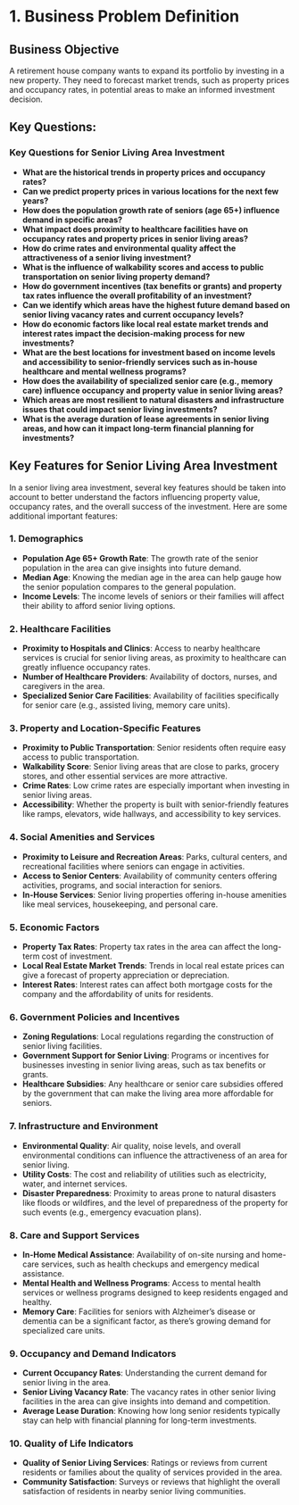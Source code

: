 # 1. Business Problem Definition

## **Business Objective**
A retirement house company wants to expand its portfolio by investing in a new property. They need to forecast market trends, such as property prices and occupancy rates, in potential areas to make an informed investment decision.

## **Key Questions:**

### Key Questions for Senior Living Area Investment

- **What are the historical trends in property prices and occupancy rates?**
- **Can we predict property prices in various locations for the next few years?**
- **How does the population growth rate of seniors (age 65+) influence demand in specific areas?**
- **What impact does proximity to healthcare facilities have on occupancy rates and property prices in senior living areas?**
- **How do crime rates and environmental quality affect the attractiveness of a senior living investment?**
- **What is the influence of walkability scores and access to public transportation on senior living property demand?**
- **How do government incentives (tax benefits or grants) and property tax rates influence the overall profitability of an investment?**
- **Can we identify which areas have the highest future demand based on senior living vacancy rates and current occupancy levels?**
- **How do economic factors like local real estate market trends and interest rates impact the decision-making process for new investments?**
- **What are the best locations for investment based on income levels and accessibility to senior-friendly services such as in-house healthcare and mental wellness programs?**
- **How does the availability of specialized senior care (e.g., memory care) influence occupancy and property value in senior living areas?**
- **Which areas are most resilient to natural disasters and infrastructure issues that could impact senior living investments?**
- **What is the average duration of lease agreements in senior living areas, and how can it impact long-term financial planning for investments?**



## Key Features for Senior Living Area Investment

In a senior living area investment, several key features should be taken into account to better understand the factors influencing property value, occupancy rates, and the overall success of the investment. Here are some additional important features:

### 1. **Demographics**
- **Population Age 65+ Growth Rate**: The growth rate of the senior population in the area can give insights into future demand.
- **Median Age**: Knowing the median age in the area can help gauge how the senior population compares to the general population.
- **Income Levels**: The income levels of seniors or their families will affect their ability to afford senior living options.

### 2. **Healthcare Facilities**
- **Proximity to Hospitals and Clinics**: Access to nearby healthcare services is crucial for senior living areas, as proximity to healthcare can greatly influence occupancy rates.
- **Number of Healthcare Providers**: Availability of doctors, nurses, and caregivers in the area.
- **Specialized Senior Care Facilities**: Availability of facilities specifically for senior care (e.g., assisted living, memory care units).

### 3. **Property and Location-Specific Features**
- **Proximity to Public Transportation**: Senior residents often require easy access to public transportation.
- **Walkability Score**: Senior living areas that are close to parks, grocery stores, and other essential services are more attractive.
- **Crime Rates**: Low crime rates are especially important when investing in senior living areas.
- **Accessibility**: Whether the property is built with senior-friendly features like ramps, elevators, wide hallways, and accessibility to key services.

### 4. **Social Amenities and Services**
- **Proximity to Leisure and Recreation Areas**: Parks, cultural centers, and recreational facilities where seniors can engage in activities.
- **Access to Senior Centers**: Availability of community centers offering activities, programs, and social interaction for seniors.
- **In-House Services**: Senior living properties offering in-house amenities like meal services, housekeeping, and personal care.

### 5. **Economic Factors**
- **Property Tax Rates**: Property tax rates in the area can affect the long-term cost of investment.
- **Local Real Estate Market Trends**: Trends in local real estate prices can give a forecast of property appreciation or depreciation.
- **Interest Rates**: Interest rates can affect both mortgage costs for the company and the affordability of units for residents.

### 6. **Government Policies and Incentives**
- **Zoning Regulations**: Local regulations regarding the construction of senior living facilities.
- **Government Support for Senior Living**: Programs or incentives for businesses investing in senior living areas, such as tax benefits or grants.
- **Healthcare Subsidies**: Any healthcare or senior care subsidies offered by the government that can make the living area more affordable for seniors.

### 7. **Infrastructure and Environment**
- **Environmental Quality**: Air quality, noise levels, and overall environmental conditions can influence the attractiveness of an area for senior living.
- **Utility Costs**: The cost and reliability of utilities such as electricity, water, and internet services.
- **Disaster Preparedness**: Proximity to areas prone to natural disasters like floods or wildfires, and the level of preparedness of the property for such events (e.g., emergency evacuation plans).

### 8. **Care and Support Services**
- **In-Home Medical Assistance**: Availability of on-site nursing and home-care services, such as health checkups and emergency medical assistance.
- **Mental Health and Wellness Programs**: Access to mental health services or wellness programs designed to keep residents engaged and healthy.
- **Memory Care**: Facilities for seniors with Alzheimer’s disease or dementia can be a significant factor, as there’s growing demand for specialized care units.

### 9. **Occupancy and Demand Indicators**
- **Current Occupancy Rates**: Understanding the current demand for senior living in the area.
- **Senior Living Vacancy Rate**: The vacancy rates in other senior living facilities in the area can give insights into demand and competition.
- **Average Lease Duration**: Knowing how long senior residents typically stay can help with financial planning for long-term investments.

### 10. **Quality of Life Indicators**
- **Quality of Senior Living Services**: Ratings or reviews from current residents or families about the quality of services provided in the area.
- **Community Satisfaction**: Surveys or reviews that highlight the overall satisfaction of residents in nearby senior living communities.


